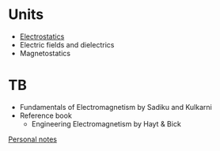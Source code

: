 # Units
- [Electrostatics](./Electrostatics)
- Electric fields and dielectrics
- Magnetostatics

# TB
- Fundamentals of Electromagnetism by Sadiku and Kulkarni
- Reference book
	- Engineering Electromagnetism by Hayt & Bick

[Personal notes](./Notes.md)